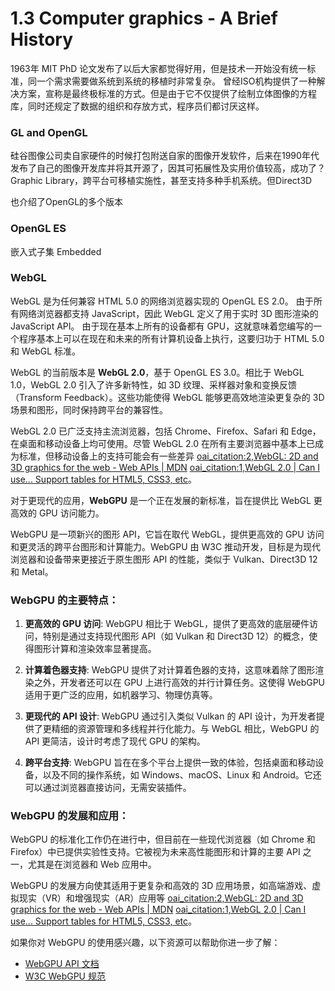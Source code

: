 # 1.3 Computer graphics - A Brief History

1963年 MIT PhD 
论文发布了以后大家都觉得好用，但是技术一开始没有统一标准，同一个需求需要做系统到系统的移植时非常复杂。
曾经ISO机构提供了一种解决方案，宣称是最终极标准的方式。但是由于它不仅提供了绘制立体图像的方程库，同时还规定了数据的组织和存放方式，程序员们都讨厌这样。

### GL and OpenGL

硅谷图像公司卖自家硬件的时候打包附送自家的图像开发软件，后来在1990年代发布了自己的图像开发库并将其开源了，因其可拓展性及实用价值较高，成功了？
Graphic Library，跨平台可移植实施性，甚至支持多种手机系统。但Direct3D

也介绍了OpenGL的多个版本

### OpenGL ES
嵌入式子集 Embedded

### WebGL

WebGL 是为任何兼容 HTML 5.0 的网络浏览器实现的 OpenGL ES 2.0。 由于所有网络浏览器都支持 JavaScript，因此 WebGL 定义了用于实时 3D 图形渲染的 JavaScript API。 由于现在基本上所有的设备都有 GPU，这就意味着您编写的一个程序基本上可以在现在和未来的所有计算机设备上执行，这要归功于 HTML 5.0 和 WebGL 标准。

WebGL 的当前版本是 **WebGL 2.0**，基于 OpenGL ES 3.0。相比于 WebGL 1.0，WebGL 2.0 引入了许多新特性，如 3D 纹理、采样器对象和变换反馈（Transform Feedback）。这些功能使得 WebGL 能够更高效地渲染更复杂的 3D 场景和图形，同时保持跨平台的兼容性。

WebGL 2.0 已广泛支持主流浏览器，包括 Chrome、Firefox、Safari 和 Edge，在桌面和移动设备上均可使用。尽管 WebGL 2.0 在所有主要浏览器中基本上已成为标准，但移动设备上的支持可能会有一些差异 [oai_citation:2,WebGL: 2D and 3D graphics for the web - Web APIs | MDN](https://developer.mozilla.org/en-US/docs/Web/API/WebGL_API) [oai_citation:1,WebGL 2.0 | Can I use... Support tables for HTML5, CSS3, etc](https://caniuse.com/webgl2)。

对于更现代的应用，**WebGPU** 是一个正在发展的新标准，旨在提供比 WebGL 更高效的 GPU 访问能力。

WebGPU 是一项新兴的图形 API，它旨在取代 WebGL，提供更高效的 GPU 访问和更灵活的跨平台图形和计算能力。WebGPU 由 W3C 推动开发，目标是为现代浏览器和设备带来更接近于原生图形 API 的性能，类似于 Vulkan、Direct3D 12 和 Metal。

### WebGPU 的主要特点：
1. **更高效的 GPU 访问**: WebGPU 相比于 WebGL，提供了更高效的底层硬件访问，特别是通过支持现代图形 API（如 Vulkan 和 Direct3D 12）的概念，使得图形计算和渲染效率显著提高。
  
2. **计算着色器支持**: WebGPU 提供了对计算着色器的支持，这意味着除了图形渲染之外，开发者还可以在 GPU 上进行高效的并行计算任务。这使得 WebGPU 适用于更广泛的应用，如机器学习、物理仿真等。

3. **更现代的 API 设计**: WebGPU 通过引入类似 Vulkan 的 API 设计，为开发者提供了更精细的资源管理和多线程并行化能力。与 WebGL 相比，WebGPU 的 API 更简洁，设计时考虑了现代 GPU 的架构。

4. **跨平台支持**: WebGPU 旨在在多个平台上提供一致的体验，包括桌面和移动设备，以及不同的操作系统，如 Windows、macOS、Linux 和 Android。它还可以通过浏览器直接访问，无需安装插件。

### WebGPU 的发展和应用：
WebGPU 的标准化工作仍在进行中，但目前在一些现代浏览器（如 Chrome 和 Firefox）中已提供实验性支持。它被视为未来高性能图形和计算的主要 API 之一，尤其是在浏览器和 Web 应用中。

WebGPU 的发展方向使其适用于更复杂和高效的 3D 应用场景，如高端游戏、虚拟现实（VR）和增强现实（AR）应用等 [oai_citation:2,WebGL: 2D and 3D graphics for the web - Web APIs | MDN](https://developer.mozilla.org/en-US/docs/Web/API/WebGL_API) [oai_citation:1,WebGL 2.0 | Can I use... Support tables for HTML5, CSS3, etc](https://caniuse.com/webgl2)。

如果你对 WebGPU 的使用感兴趣，以下资源可以帮助你进一步了解：
- [WebGPU API 文档](https://gpuweb.github.io/)
- [W3C WebGPU 规范](https://www.w3.org/TR/webgpu/)